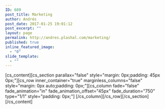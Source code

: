```yaml
---
ID: 689
post_title: Marketing
author: Andrés
post_date: 2017-01-25 19:01:12
post_excerpt: ""
layout: page
permalink: http://andres.plashal.com/marketing/
published: true
inline_featured_image:
  - "0"
slide_template:
  - ""
---
```

[cs_content][cs_section parallax="false" style="margin: 0px;padding: 45px 0px;"][cs_row inner_container="true" marginless_columns="false" style="margin: 0px auto;padding: 0px;"][cs_column fade="false" fade_animation="in" fade_animation_offset="45px" fade_duration="750" type="1/1" style="padding: 0px;"]&nbsp;[/cs_column][/cs_row][/cs_section][/cs_content]
